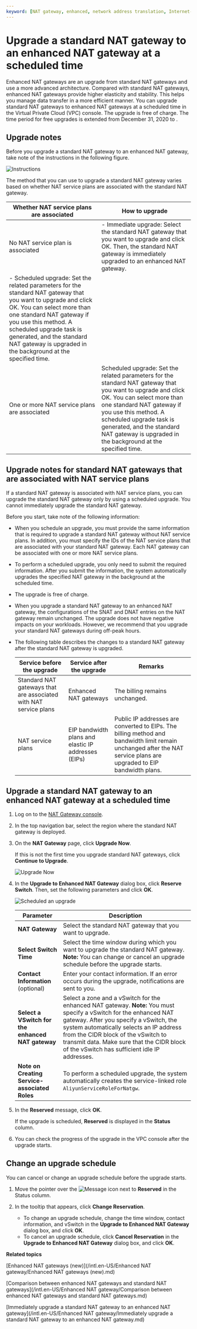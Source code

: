 ```yaml
---
keyword: [NAT gateway, enhanced, network address translation, Internet-facing services, Internet access]
---
```


# Upgrade a standard NAT gateway to an enhanced NAT gateway at a scheduled time

Enhanced NAT gateways are an upgrade from standard NAT gateways and use a more advanced architecture. Compared with standard NAT gateways, enhanced NAT gateways provide higher elasticity and stability. This helps you manage data transfer in a more efficient manner. You can upgrade standard NAT gateways to enhanced NAT gateways at a scheduled time in the Virtual Private Cloud \(VPC\) console. The upgrade is free of charge. The time period for free upgrades is extended from December 31, 2020 to .

## Upgrade notes

Before you upgrade a standard NAT gateway to an enhanced NAT gateway, take note of the instructions in the following figure.

![Instructions](https://static-aliyun-doc.oss-accelerate.aliyuncs.com/assets/img/en-US/0082659951/p147943.png)

The method that you can use to upgrade a standard NAT gateway varies based on whether NAT service plans are associated with the standard NAT gateway.

|Whether NAT service plans are associated|How to upgrade|
|----------------------------------------|--------------|
|No NAT service plan is associated|-   Immediate upgrade: Select the standard NAT gateway that you want to upgrade and click OK. Then, the standard NAT gateway is immediately upgraded to an enhanced NAT gateway.
-   Scheduled upgrade: Set the related parameters for the standard NAT gateway that you want to upgrade and click OK. You can select more than one standard NAT gateway if you use this method. A scheduled upgrade task is generated, and the standard NAT gateway is upgraded in the background at the specified time. |
|One or more NAT service plans are associated|Scheduled upgrade: Set the related parameters for the standard NAT gateway that you want to upgrade and click OK. You can select more than one standard NAT gateway if you use this method. A scheduled upgrade task is generated, and the standard NAT gateway is upgraded in the background at the specified time. |

## Upgrade notes for standard NAT gateways that are associated with NAT service plans

If a standard NAT gateway is associated with NAT service plans, you can upgrade the standard NAT gateway only by using a scheduled upgrade. You cannot immediately upgrade the standard NAT gateway.

Before you start, take note of the following information:

-   When you schedule an upgrade, you must provide the same information that is required to upgrade a standard NAT gateway without NAT service plans. In addition, you must specify the IDs of the NAT service plans that are associated with your standard NAT gateway. Each NAT gateway can be associated with one or more NAT service plans.
-   To perform a scheduled upgrade, you only need to submit the required information. After you submit the information, the system automatically upgrades the specified NAT gateway in the background at the scheduled time.
-   The upgrade is free of charge.
-   When you upgrade a standard NAT gateway to an enhanced NAT gateway, the configurations of the SNAT and DNAT entries on the NAT gateway remain unchanged. The upgrade does not have negative impacts on your workloads. However, we recommend that you upgrade your standard NAT gateways during off-peak hours.
-   The following table describes the changes to a standard NAT gateway after the standard NAT gateway is upgraded.

    |Service before the upgrade|Service after the upgrade|Remarks|
    |--------------------------|-------------------------|-------|
    |Standard NAT gateways that are associated with NAT service plans|Enhanced NAT gateways|The billing remains unchanged.|
    |NAT service plans|EIP bandwidth plans and elastic IP addresses \(EIPs\)|Public IP addresses are converted to EIPs. The billing method and bandwidth limit remain unchanged after the NAT service plans are upgraded to EIP bandwidth plans.|


## Upgrade a standard NAT gateway to an enhanced NAT gateway at a scheduled time

1.  Log on to the [NAT Gateway console](https://vpc.console.aliyun.com/nat).

2.  In the top navigation bar, select the region where the standard NAT gateway is deployed.

3.  On the **NAT Gateway** page, click **Upgrade Now**.

    If this is not the first time you upgrade standard NAT gateways, click **Continue to Upgrade**.

    ![Upgrade Now](https://static-aliyun-doc.oss-accelerate.aliyuncs.com/assets/img/en-US/6618369951/p146934.png)

4.  In the **Upgrade to Enhanced NAT Gateway** dialog box, click **Reserve Switch**. Then, set the following parameters and click **OK**.

    ![Scheduled an upgrade](https://static-aliyun-doc.oss-accelerate.aliyuncs.com/assets/img/en-US/9698221161/p213058.png)

    |Parameter|Description|
    |---------|-----------|
    |**NAT Gateway**|Select the standard NAT gateway that you want to upgrade.|
    |**Select Switch Time**|Select the time window during which you want to upgrade the standard NAT gateway. **Note:** You can change or cancel an upgrade schedule before the upgrade starts. |
    |**Contact Information** \(optional\)|Enter your contact information. If an error occurs during the upgrade, notifications are sent to you.|
    |**Select a VSwitch for the enhanced NAT gateway**|Select a zone and a vSwitch for the enhanced NAT gateway. **Note:** You must specify a vSwitch for the enhanced NAT gateway. After you specify a vSwitch, the system automatically selects an IP address from the CIDR block of the vSwitch to transmit data. Make sure that the CIDR block of the vSwitch has sufficient idle IP addresses. |
    |**Note on Creating Service-associated Roles**|To perform a scheduled upgrade, the system automatically creates the service-linked role `AliyunServiceRoleForNatgw`.|

5.  In the **Reserved** message, click **OK**.

    If the upgrade is scheduled, **Reserved** is displayed in the **Status** column.

6.  You can check the progress of the upgrade in the VPC console after the upgrade starts.


## Change an upgrade schedule

You can cancel or change an upgrade schedule before the upgrade starts.

1.  Move the pointer over the ![Message](https://static-aliyun-doc.oss-accelerate.aliyuncs.com/assets/img/en-US/9979558161/p213066.png) icon next to **Reserved** in the Status column.

2.  In the tooltip that appears, click **Change Reservation**.

    -   To change an upgrade schedule, change the time window, contact information, and vSwitch in the **Upgrade to Enhanced NAT Gateway** dialog box, and click **OK**.
    -   To cancel an upgrade schedule, click **Cancel Reservation** in the **Upgrade to Enhanced NAT Gateway** dialog box, and click **OK**.

**Related topics**  


[Enhanced NAT gateways \(new\)](/intl.en-US/Enhanced NAT gateway/Enhanced NAT gateways (new).md)

[Comparison between enhanced NAT gateways and standard NAT gateways](/intl.en-US/Enhanced NAT gateway/Comparison between enhanced NAT gateways and standard NAT gateways.md)

[Immediately upgrade a standard NAT gateway to an enhanced NAT gateway](/intl.en-US/Enhanced NAT gateway/Immediately upgrade a standard NAT gateway to an enhanced NAT gateway.md)

